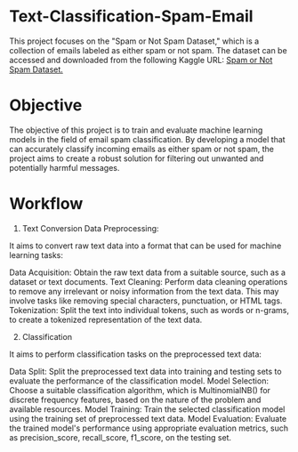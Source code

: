 # Text-Classification-Spam-Email

This project focuses on the "Spam or Not Spam Dataset," which is a collection of emails labeled as either spam or not spam. The dataset can be accessed and downloaded from the following Kaggle URL: [Spam or Not Spam Dataset.](https://www.kaggle.com/ozlerhakan/spam-or-not-spam-dataset)

# Objective
The objective of this project is to train and evaluate machine learning models in the field of email spam classification. By developing a model that can accurately classify incoming emails as either spam or not spam, the project aims to create a robust solution for filtering out unwanted and potentially harmful messages.

# Workflow

1. Text Conversion Data Preprocessing:
   
It aims to convert raw text data into a format that can be used for machine learning tasks:

Data Acquisition: Obtain the raw text data from a suitable source, such as a dataset or text documents.
Text Cleaning: Perform data cleaning operations to remove any irrelevant or noisy information from the text data. This may involve tasks like removing special characters, punctuation, or HTML tags.
Tokenization: Split the text into individual tokens, such as words or n-grams, to create a tokenized representation of the text data.

2. Classification

It aims to perform classification tasks on the preprocessed text data:

Data Split: Split the preprocessed text data into training and testing sets to evaluate the performance of the classification model.
Model Selection: Choose a suitable classification algorithm, which is MultinomialNB() for discrete frequency features, based on the nature of the problem and available resources.
Model Training: Train the selected classification model using the training set of preprocessed text data.
Model Evaluation: Evaluate the trained model's performance using appropriate evaluation metrics, such as precision_score, recall_score, f1_score, on the testing set.
